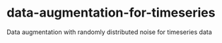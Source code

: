 # data-augmentation-for-timeseries
Data augmentation with randomly distributed noise for timeseries data
